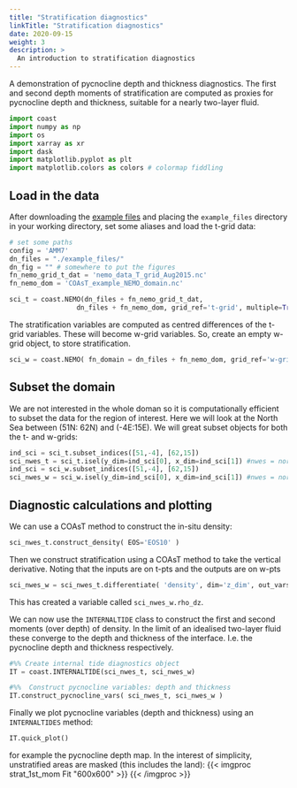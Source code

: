 ```yaml
---
title: "Stratification diagnostics"
linkTitle: "Stratification diagnostics"
date: 2020-09-15
weight: 3
description: >
  An introduction to stratification diagnostics
---
```


A demonstration of pycnocline depth and thickness diagnostics.
The first and second depth moments of stratification are computed as proxies
for pycnocline depth and thickness, suitable for a nearly two-layer fluid.

```python
import coast
import numpy as np
import os
import xarray as xr
import dask
import matplotlib.pyplot as plt
import matplotlib.colors as colors # colormap fiddling
```

## Load in the data

After downloading the [example files](https://linkedsystems.uk/erddap/files/COAsT_example_files/)
and placing the ``example_files`` directory in your working directory, set some
aliases and load the t-grid data:

```python
# set some paths
config = 'AMM7'
dn_files = "./example_files/"
dn_fig = "" # somewhere to put the figures
fn_nemo_grid_t_dat = 'nemo_data_T_grid_Aug2015.nc'
fn_nemo_dom = 'COAsT_example_NEMO_domain.nc'

sci_t = coast.NEMO(dn_files + fn_nemo_grid_t_dat,
                 dn_files + fn_nemo_dom, grid_ref='t-grid', multiple=True)
```

The stratification variables are computed as centred differences of the t-grid
variables. These will become w-grid variables.
So, create an empty w-grid object, to store stratification.

```python
sci_w = coast.NEMO( fn_domain = dn_files + fn_nemo_dom, grid_ref='w-grid')
```

## Subset the domain

We are not interested in the whole doman so it is computationally efficient to
subset the data for the region of interest. Here we will look at the North Sea between
(51N: 62N) and (-4E:15E). We will great subset objects for both the t- and w-grids:

```python
ind_sci = sci_t.subset_indices([51,-4], [62,15])
sci_nwes_t = sci_t.isel(y_dim=ind_sci[0], x_dim=ind_sci[1]) #nwes = northwest european shelf
ind_sci = sci_w.subset_indices([51,-4], [62,15])
sci_nwes_w = sci_w.isel(y_dim=ind_sci[0], x_dim=ind_sci[1]) #nwes = northwest european shelf
```

## Diagnostic calculations and plotting

We can use a COAsT method to construct the in-situ density:
```python
sci_nwes_t.construct_density( EOS='EOS10' )
```

Then we construct stratification using a COAsT method to take the vertical
derivative. Noting that the inputs are on t-pts and the outputs are on w-pts
```python
sci_nwes_w = sci_nwes_t.differentiate( 'density', dim='z_dim', out_varstr='rho_dz', out_obj=sci_nwes_w ) # --> sci_nwes_w.rho_dz
```
This has created a variable called ``sci_nwes_w.rho_dz``.

We can now use the ``INTERNALTIDE`` class to construct the first and second
moments (over depth) of density. In the limit of an idealised two-layer fluid
these converge to the depth and thickness of the interface. I.e. the pycnocline
depth and thickness respectively.

```python
#%% Create internal tide diagnostics object
IT = coast.INTERNALTIDE(sci_nwes_t, sci_nwes_w)

#%%  Construct pycnocline variables: depth and thickness
IT.construct_pycnocline_vars( sci_nwes_t, sci_nwes_w )
```

Finally we plot pycnocline variables (depth and thickness) using an ``INTERNALTIDES``
method:

```python
IT.quick_plot()
```

for example the pycnocline depth map. In the interest of simplicity, unstratified
areas are masked (this includes the land):
{{< imgproc strat_1st_mom Fit "600x600" >}}
{{< /imgproc >}}
